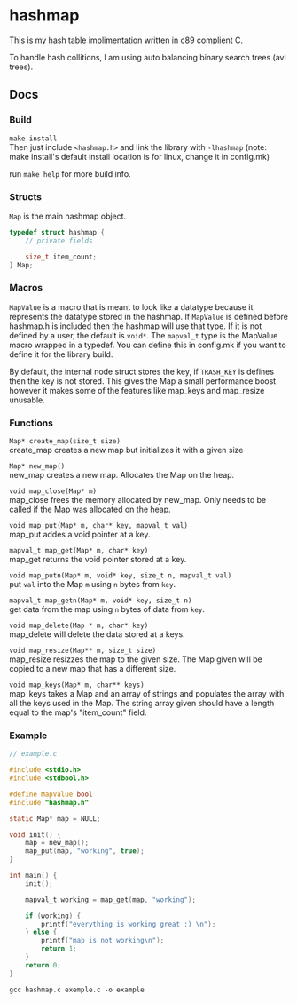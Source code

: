 # hashmap

This is my hash table implimentation written in c89 complient C.

To handle hash collitions, I am using auto balancing binary search trees (avl trees).

## Docs

### Build
`make install` <br>
Then just include `<hashmap.h>` and link the library with `-lhashmap`
(note: make install's default install location is for linux, change it in config.mk)

run `make help` for more build info.

### Structs
`Map` is the main hashmap object.
```c
typedef struct hashmap {
	// private fields

	size_t item_count;
} Map;
```

### Macros
`MapValue` is a macro that is meant to look like a datatype because it represents
the datatype stored in the hashmap. If `MapValue` is defined before hashmap.h is
included then the hashmap will use that type. If it is not defined by a user, the
default is `void*`. The `mapval_t` type is the MapValue macro wrapped in a typedef. You can define this in config.mk if you want to define it for the library build.

By default, the internal node struct stores the key, if `TRASH_KEY` is defines then
the key is not stored. This gives the Map a small performance boost however
it makes some of the features like map_keys and map_resize unusable.

### Functions
`Map* create_map(size_t size)`<br>
create_map creates a new map but initializes it with a given size

`Map* new_map()`<br>
new_map creates a new map. Allocates the Map on the heap.

`void map_close(Map* m)`<br>
map_close frees the memory allocated by new_map. Only needs to be called if the Map was allocated on the heap.

`void map_put(Map* m, char* key, mapval_t val)`<br>
map_put addes a void pointer at a key.

`mapval_t map_get(Map* m, char* key)`<br>
map_get returns the void pointer stored at a key.

`void map_putn(Map* m, void* key, size_t n, mapval_t val)`<br>
put `val` into the Map `m` using `n` bytes from `key`.

`mapval_t map_getn(Map* m, void* key, size_t n)`<br>
get data from the map using `n` bytes of data from `key`.

`void map_delete(Map * m, char* key)`<br>
map_delete will delete the data stored at a keys.

`void map_resize(Map** m, size_t size)`<br>
map_resize resizzes the map to the given size. The Map given will be copied
to a new map that has a different size.

`void map_keys(Map* m, char** keys)`<br>
map_keys takes a Map and an array of strings and populates the array with
all the keys used in the Map.
The string array given should have a length equal to the map's "item_count"
field.

### Example
```c
// example.c

#include <stdio.h>
#include <stdbool.h>

#define MapValue bool
#include "hashmap.h"

static Map* map = NULL;

void init() {
	map = new_map();
	map_put(map, "working", true);
}

int main() {
	init();

	mapval_t working = map_get(map, "working");

	if (working) {
		printf("everything is working great :) \n");
	} else {
		printf("map is not working\n");
		return 1;
	}
	return 0;
}
```
```
gcc hashmap.c exemple.c -o example
```